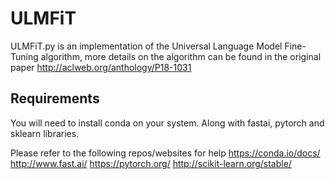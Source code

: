 # ULMFiT
ULMFiT.py is an implementation of the Universal Language Model Fine-Tuning algorithm, more details on the algorithm can be found in the original paper http://aclweb.org/anthology/P18-1031

## Requirements
You will need to install conda on your system. Along with fastai, pytorch and sklearn libraries.

Please refer to the following repos/websites for help
https://conda.io/docs/
http://www.fast.ai/
https://pytorch.org/
http://scikit-learn.org/stable/

